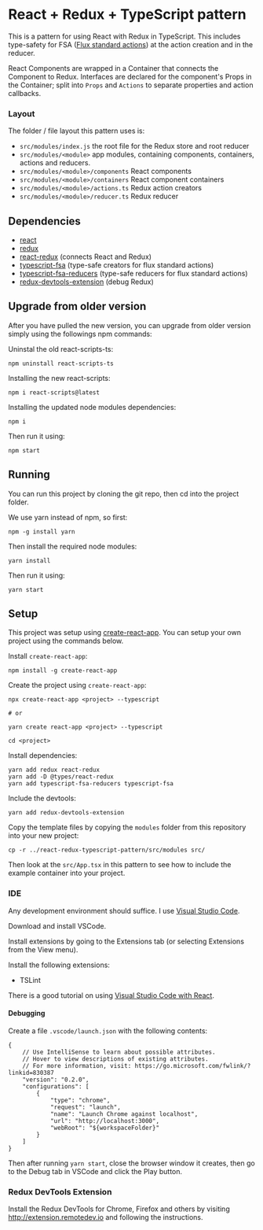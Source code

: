 # React + Redux + TypeScript pattern

This is a pattern for using React with Redux in TypeScript. This includes type-safety for FSA ([Flux standard actions](https://github.com/acdlite/flux-standard-action)) at the action creation and in the reducer.

React Components are wrapped in a Container that connects the Component to Redux. Interfaces are declared for the component's Props in the Container; split into `Props` and `Actions` to separate properties and action callbacks.

### Layout

The folder / file layout this pattern uses is:

* `src/modules/index.js` the root file for the Redux store and root reducer
* `src/modules/<module>` app modules, containing components, containers, actions and reducers.
* `src/modules/<module>/components` React components
* `src/modules/<module>/containers` React component containers
* `src/modules/<module>/actions.ts` Redux action creators
* `src/modules/<module>/reducer.ts` Redux reducer

## Dependencies

* [react](http://reactjs.org)
* [redux](https://redux.js.org)
* [react-redux](https://github.com/reactjs/react-redux) (connects React and Redux)
* [typescript-fsa](https://github.com/aikoven/typescript-fsa) (type-safe creators for flux standard actions)
* [typescript-fsa-reducers](https://github.com/dphilipson/typescript-fsa-reducers) (type-safe reducers for flux standard actions)
* [redux-devtools-extension](http://extension.remotedev.io) (debug Redux)

## Upgrade from older version

After you have pulled the new version, you can upgrade from older version simply using the followings npm commands:

Uninstal the old react-scripts-ts:
```
npm uninstall react-scripts-ts
```

Installing the new react-scripts:
```
npm i react-scripts@latest
```

Installing the updated node modules dependencies:
```
npm i
```

Then run it using:
```
npm start
```

## Running

You can run this project by cloning the git repo, then cd into the project folder.

We use yarn instead of npm, so first:

```
npm -g install yarn
```

Then install the required node modules:

```
yarn install
```

Then run it using:

```
yarn start
```

## Setup

This project was setup using [create-react-app](https://github.com/facebookincubator/create-react-app). You can setup your own project using the commands below.

Install `create-react-app`:

```
npm install -g create-react-app
```

Create the project using `create-react-app`:

```
npx create-react-app <project> --typescript

# or

yarn create react-app <project> --typescript

cd <project>
```

Install dependencies:

```
yarn add redux react-redux
yarn add -D @types/react-redux
yarn add typescript-fsa-reducers typescript-fsa
```

Include the devtools:

```
yarn add redux-devtools-extension
```

Copy the template files by copying the `modules` folder from this
repository into your new project:

```
cp -r ../react-redux-typescript-pattern/src/modules src/
```

Then look at the `src/App.tsx` in this pattern to see how to include the example container into your project.

### IDE

Any development environment should suffice. I use [Visual Studio Code](https://code.visualstudio.com).

Download and install VSCode.

Install extensions by going to the Extensions tab (or selecting Extensions from the View menu).

Install the following extensions:
* TSLint

There is a good tutorial on using [Visual Studio Code with React](https://code.visualstudio.com/docs/nodejs/reactjs-tutorial).

#### Debugging

Create a file `.vscode/launch.json` with the following contents:

```
{
    // Use IntelliSense to learn about possible attributes.
    // Hover to view descriptions of existing attributes.
    // For more information, visit: https://go.microsoft.com/fwlink/?linkid=830387
    "version": "0.2.0",
    "configurations": [
        {
            "type": "chrome",
            "request": "launch",
            "name": "Launch Chrome against localhost",
            "url": "http://localhost:3000",
            "webRoot": "${workspaceFolder}"
        }
    ]
}
```

Then after running `yarn start`, close the browser window it creates, then go to the Debug tab in VSCode and click the Play button.

### Redux DevTools Extension

Install the Redux DevTools for Chrome, Firefox and others by visiting http://extension.remotedev.io and following the instructions.
